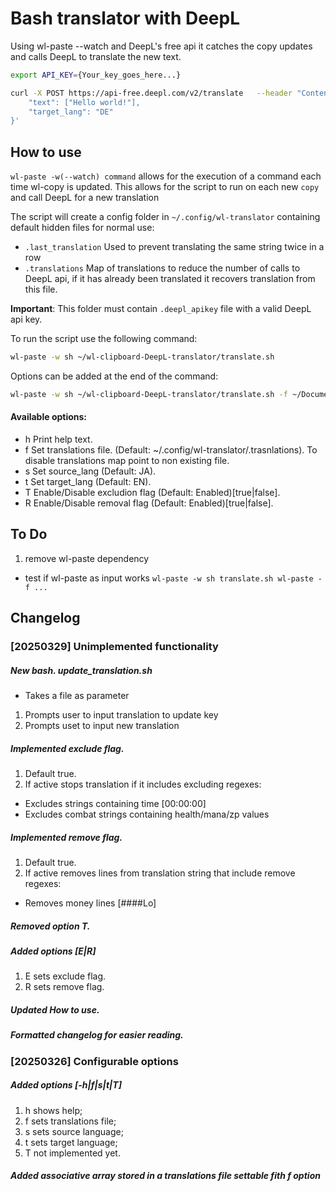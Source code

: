 # Bash translator with DeepL

Using wl-paste --watch and DeepL's free api it catches the copy updates and calls DeepL to translate the new text.

```sh
export API_KEY={Your_key_goes_here...}

curl -X POST https://api-free.deepl.com/v2/translate   --header "Content-Type: application/json"   --header "Authorization: DeepL-Auth-Key $API_KEY"   --data '{
    "text": ["Hello world!"], 
    "target_lang": "DE"
}'
```

## How to use
`wl-paste -w(--watch) command` allows for the execution of a command each time wl-copy is updated. This allows for the script to run on each new `copy` and call DeepL for a new translation

The script will create a config folder in `~/.config/wl-translator` containing default hidden files for normal use:
- `.last_translation` Used to prevent translating the same string twice in a row
- `.translations` Map of translations to reduce the number of calls to DeepL api, if it has already been translated it recovers translation from this file.

**Important**: This folder must contain `.deepl_apikey` file with a valid DeepL api key.

To run the script use the following command:
```sh
wl-paste -w sh ~/wl-clipboard-DeepL-translator/translate.sh
```
Options can be added at the end of the command:
```sh
wl-paste -w sh ~/wl-clipboard-DeepL-translator/translate.sh -f ~/Documents/translations/rus2eng.translations -s RU -t EN
```
#### Available options:
 - h    Print help text.
 - f    Set translations file. (Default: ~/.config/wl-translator/.trasnlations).
        To disable translations map point to non existing file.
 - s    Set source_lang (Default: JA).
 - t    Set target_lang (Default: EN).
 - T    Enable/Disable excludion flag (Default: Enabled)[true|false].
 - R    Enable/Disable removal flag (Default: Enabled)[true|false].


## To Do
1. remove wl-paste dependency
 - test if wl-paste as input works `wl-paste -w sh translate.sh wl-paste -f ...`

## Changelog
### [20250329] Unimplemented functionality
##### New bash. update_translation.sh
 - Takes a file as parameter
 1. Prompts user to input translation to update key
 2. Prompts uset to input new translation
##### Implemented exclude flag.
 1. Default true.
 2. If active stops translation if it includes excluding regexes:
  - Excludes strings containing time [00:00:00]
  - Excludes combat strings containing health/mana/zp values
##### Implemented remove flag.
 1. Default true.
 2. If active removes lines from translation string that include remove regexes:
  - Removes money lines [####Lo]
##### Removed option T. 
##### Added options [E|R] 
 1. E sets exclude flag.
 2. R sets remove flag.
##### Updated How to use.
##### Formatted changelog for easier reading.

### [20250326] Configurable options
##### Added options [-h|f|s|t|T] 
 1. h shows help; 
 2. f sets translations file; 
 3. s sets source language; 
 4. t sets target language; 
 5. T not implemented yet.
##### Added associative array stored in a translations file settable fith f option
